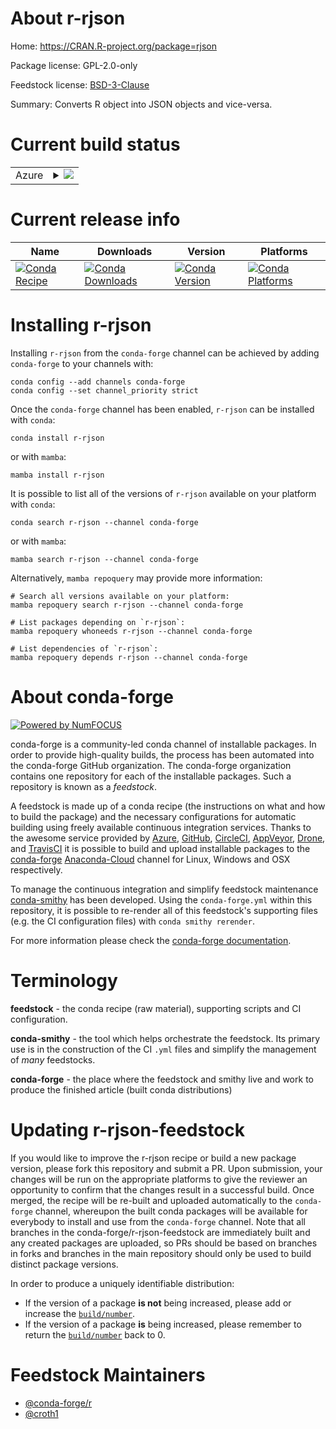 About r-rjson
=============

Home: https://CRAN.R-project.org/package=rjson

Package license: GPL-2.0-only

Feedstock license: [BSD-3-Clause](https://github.com/conda-forge/r-rjson-feedstock/blob/main/LICENSE.txt)

Summary: Converts R object into JSON objects and vice-versa.

Current build status
====================


<table>
    
  <tr>
    <td>Azure</td>
    <td>
      <details>
        <summary>
          <a href="https://dev.azure.com/conda-forge/feedstock-builds/_build/latest?definitionId=1545&branchName=main">
            <img src="https://dev.azure.com/conda-forge/feedstock-builds/_apis/build/status/r-rjson-feedstock?branchName=main">
          </a>
        </summary>
        <table>
          <thead><tr><th>Variant</th><th>Status</th></tr></thead>
          <tbody><tr>
              <td>linux_64_r_base4.1</td>
              <td>
                <a href="https://dev.azure.com/conda-forge/feedstock-builds/_build/latest?definitionId=1545&branchName=main">
                  <img src="https://dev.azure.com/conda-forge/feedstock-builds/_apis/build/status/r-rjson-feedstock?branchName=main&jobName=linux&configuration=linux_64_r_base4.1" alt="variant">
                </a>
              </td>
            </tr><tr>
              <td>linux_64_r_base4.2</td>
              <td>
                <a href="https://dev.azure.com/conda-forge/feedstock-builds/_build/latest?definitionId=1545&branchName=main">
                  <img src="https://dev.azure.com/conda-forge/feedstock-builds/_apis/build/status/r-rjson-feedstock?branchName=main&jobName=linux&configuration=linux_64_r_base4.2" alt="variant">
                </a>
              </td>
            </tr><tr>
              <td>linux_aarch64_r_base4.1</td>
              <td>
                <a href="https://dev.azure.com/conda-forge/feedstock-builds/_build/latest?definitionId=1545&branchName=main">
                  <img src="https://dev.azure.com/conda-forge/feedstock-builds/_apis/build/status/r-rjson-feedstock?branchName=main&jobName=linux&configuration=linux_aarch64_r_base4.1" alt="variant">
                </a>
              </td>
            </tr><tr>
              <td>linux_aarch64_r_base4.2</td>
              <td>
                <a href="https://dev.azure.com/conda-forge/feedstock-builds/_build/latest?definitionId=1545&branchName=main">
                  <img src="https://dev.azure.com/conda-forge/feedstock-builds/_apis/build/status/r-rjson-feedstock?branchName=main&jobName=linux&configuration=linux_aarch64_r_base4.2" alt="variant">
                </a>
              </td>
            </tr><tr>
              <td>linux_ppc64le_r_base4.1</td>
              <td>
                <a href="https://dev.azure.com/conda-forge/feedstock-builds/_build/latest?definitionId=1545&branchName=main">
                  <img src="https://dev.azure.com/conda-forge/feedstock-builds/_apis/build/status/r-rjson-feedstock?branchName=main&jobName=linux&configuration=linux_ppc64le_r_base4.1" alt="variant">
                </a>
              </td>
            </tr><tr>
              <td>linux_ppc64le_r_base4.2</td>
              <td>
                <a href="https://dev.azure.com/conda-forge/feedstock-builds/_build/latest?definitionId=1545&branchName=main">
                  <img src="https://dev.azure.com/conda-forge/feedstock-builds/_apis/build/status/r-rjson-feedstock?branchName=main&jobName=linux&configuration=linux_ppc64le_r_base4.2" alt="variant">
                </a>
              </td>
            </tr><tr>
              <td>osx_64_r_base4.1</td>
              <td>
                <a href="https://dev.azure.com/conda-forge/feedstock-builds/_build/latest?definitionId=1545&branchName=main">
                  <img src="https://dev.azure.com/conda-forge/feedstock-builds/_apis/build/status/r-rjson-feedstock?branchName=main&jobName=osx&configuration=osx_64_r_base4.1" alt="variant">
                </a>
              </td>
            </tr><tr>
              <td>osx_64_r_base4.2</td>
              <td>
                <a href="https://dev.azure.com/conda-forge/feedstock-builds/_build/latest?definitionId=1545&branchName=main">
                  <img src="https://dev.azure.com/conda-forge/feedstock-builds/_apis/build/status/r-rjson-feedstock?branchName=main&jobName=osx&configuration=osx_64_r_base4.2" alt="variant">
                </a>
              </td>
            </tr><tr>
              <td>osx_arm64_r_base4.1</td>
              <td>
                <a href="https://dev.azure.com/conda-forge/feedstock-builds/_build/latest?definitionId=1545&branchName=main">
                  <img src="https://dev.azure.com/conda-forge/feedstock-builds/_apis/build/status/r-rjson-feedstock?branchName=main&jobName=osx&configuration=osx_arm64_r_base4.1" alt="variant">
                </a>
              </td>
            </tr><tr>
              <td>osx_arm64_r_base4.2</td>
              <td>
                <a href="https://dev.azure.com/conda-forge/feedstock-builds/_build/latest?definitionId=1545&branchName=main">
                  <img src="https://dev.azure.com/conda-forge/feedstock-builds/_apis/build/status/r-rjson-feedstock?branchName=main&jobName=osx&configuration=osx_arm64_r_base4.2" alt="variant">
                </a>
              </td>
            </tr><tr>
              <td>win_64</td>
              <td>
                <a href="https://dev.azure.com/conda-forge/feedstock-builds/_build/latest?definitionId=1545&branchName=main">
                  <img src="https://dev.azure.com/conda-forge/feedstock-builds/_apis/build/status/r-rjson-feedstock?branchName=main&jobName=win&configuration=win_64_" alt="variant">
                </a>
              </td>
            </tr>
          </tbody>
        </table>
      </details>
    </td>
  </tr>
</table>

Current release info
====================

| Name | Downloads | Version | Platforms |
| --- | --- | --- | --- |
| [![Conda Recipe](https://img.shields.io/badge/recipe-r--rjson-green.svg)](https://anaconda.org/conda-forge/r-rjson) | [![Conda Downloads](https://img.shields.io/conda/dn/conda-forge/r-rjson.svg)](https://anaconda.org/conda-forge/r-rjson) | [![Conda Version](https://img.shields.io/conda/vn/conda-forge/r-rjson.svg)](https://anaconda.org/conda-forge/r-rjson) | [![Conda Platforms](https://img.shields.io/conda/pn/conda-forge/r-rjson.svg)](https://anaconda.org/conda-forge/r-rjson) |

Installing r-rjson
==================

Installing `r-rjson` from the `conda-forge` channel can be achieved by adding `conda-forge` to your channels with:

```
conda config --add channels conda-forge
conda config --set channel_priority strict
```

Once the `conda-forge` channel has been enabled, `r-rjson` can be installed with `conda`:

```
conda install r-rjson
```

or with `mamba`:

```
mamba install r-rjson
```

It is possible to list all of the versions of `r-rjson` available on your platform with `conda`:

```
conda search r-rjson --channel conda-forge
```

or with `mamba`:

```
mamba search r-rjson --channel conda-forge
```

Alternatively, `mamba repoquery` may provide more information:

```
# Search all versions available on your platform:
mamba repoquery search r-rjson --channel conda-forge

# List packages depending on `r-rjson`:
mamba repoquery whoneeds r-rjson --channel conda-forge

# List dependencies of `r-rjson`:
mamba repoquery depends r-rjson --channel conda-forge
```


About conda-forge
=================

[![Powered by
NumFOCUS](https://img.shields.io/badge/powered%20by-NumFOCUS-orange.svg?style=flat&colorA=E1523D&colorB=007D8A)](https://numfocus.org)

conda-forge is a community-led conda channel of installable packages.
In order to provide high-quality builds, the process has been automated into the
conda-forge GitHub organization. The conda-forge organization contains one repository
for each of the installable packages. Such a repository is known as a *feedstock*.

A feedstock is made up of a conda recipe (the instructions on what and how to build
the package) and the necessary configurations for automatic building using freely
available continuous integration services. Thanks to the awesome service provided by
[Azure](https://azure.microsoft.com/en-us/services/devops/), [GitHub](https://github.com/),
[CircleCI](https://circleci.com/), [AppVeyor](https://www.appveyor.com/),
[Drone](https://cloud.drone.io/welcome), and [TravisCI](https://travis-ci.com/)
it is possible to build and upload installable packages to the
[conda-forge](https://anaconda.org/conda-forge) [Anaconda-Cloud](https://anaconda.org/)
channel for Linux, Windows and OSX respectively.

To manage the continuous integration and simplify feedstock maintenance
[conda-smithy](https://github.com/conda-forge/conda-smithy) has been developed.
Using the ``conda-forge.yml`` within this repository, it is possible to re-render all of
this feedstock's supporting files (e.g. the CI configuration files) with ``conda smithy rerender``.

For more information please check the [conda-forge documentation](https://conda-forge.org/docs/).

Terminology
===========

**feedstock** - the conda recipe (raw material), supporting scripts and CI configuration.

**conda-smithy** - the tool which helps orchestrate the feedstock.
                   Its primary use is in the construction of the CI ``.yml`` files
                   and simplify the management of *many* feedstocks.

**conda-forge** - the place where the feedstock and smithy live and work to
                  produce the finished article (built conda distributions)


Updating r-rjson-feedstock
==========================

If you would like to improve the r-rjson recipe or build a new
package version, please fork this repository and submit a PR. Upon submission,
your changes will be run on the appropriate platforms to give the reviewer an
opportunity to confirm that the changes result in a successful build. Once
merged, the recipe will be re-built and uploaded automatically to the
`conda-forge` channel, whereupon the built conda packages will be available for
everybody to install and use from the `conda-forge` channel.
Note that all branches in the conda-forge/r-rjson-feedstock are
immediately built and any created packages are uploaded, so PRs should be based
on branches in forks and branches in the main repository should only be used to
build distinct package versions.

In order to produce a uniquely identifiable distribution:
 * If the version of a package **is not** being increased, please add or increase
   the [``build/number``](https://docs.conda.io/projects/conda-build/en/latest/resources/define-metadata.html#build-number-and-string).
 * If the version of a package **is** being increased, please remember to return
   the [``build/number``](https://docs.conda.io/projects/conda-build/en/latest/resources/define-metadata.html#build-number-and-string)
   back to 0.

Feedstock Maintainers
=====================

* [@conda-forge/r](https://github.com/conda-forge/r/)
* [@croth1](https://github.com/croth1/)

